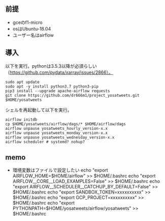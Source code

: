 ## 前提
- gceのf1-micro
- osはUbuntu-18.04
- ユーザー名はairflow

## 導入
以下を実行。pythonは3.5.3以降が必須らしい（https://github.com/pydata/xarray/issues/2866）。
```
sudo apt update
sudo apt -y install python3.7 python3-pip
pip3 install --upgrade apache-airflow requests
git clone https://github.com/dr666m1/project_yosatweets.git $HOME/yosatweets
```
シェルを再起動して以下を実行。

```
airflow initdb
cp $HOME/yosatweets/airflow/dags/* $HOME/airflow/dags
airflow unpause yosatweets_hourly_version-x.x
airflow unpause yosatweets_monday_version-x.x
airflow unpause yosatweets_wednesday_version-x.x
airflow scheduler # systemd? nohup?
```

## memo
- 環境変数はファイルで設定したい
echo "export AIRFLOW_HOME=$HOME/airflow" >> $HOME/.bashrc
echo "export AIRFLOW__CORE__LOAD_EXAMPLES=False" >> $HOME/.bashrc
echo "export AIRFLOW__SCHEDULER__CATCHUP_BY_DEFAULT=False" >> $HOME/.bashrc
echo "export SANDBOX_TOKEN=xxxxxxxxxx" >> $HOME/.bashrc
echo "export GCP_PROJECT=xxxxxxxxxx" >> $HOME/.bashrc
echo "export PYTHONPATH=$HOME/yosatweets/airflow/yosatweets" >> $HOME/.bashrc
